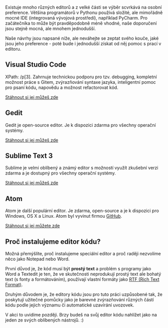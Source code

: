 Existuje mnoho různých editorů a z velké části se výběr scvrkává na osobní preference. Většina programátorů v Pythonu používá složité, ale mimořádně mocné IDE (integrovaná vývojová prostředí), například PyCharm. Pro začátečníka to může být pravděpodobně méně vhodné, naše doporučení jsou stejně mocná, ale mnohem jednodušší.

Naše návrhy jsou napsané níže, ale neváhejte se zeptat svého kouče, jaké jsou jeho preference - poté bude i jednodušší získat od něj pomoc s prací v editoru.

## Visual Studio Code

XPath: /p[3]. Zahrnuje technickou podporu pro tzv. debugging, kompletní možnost práce s Gitem, zvýrazňování syntaxe jazyka, inteligentní pomoc pro psaní kódu, napovědu a možnost refactorovat kód.

[Stáhnout si jej můžeš zde](https://code.visualstudio.com/)

## Gedit

Gedit je open-source editor. Je k dispozici zdarma pro všechny operační systémy.

[Stáhnout si jej můžeš zde](https://wiki.gnome.org/Apps/Gedit#Download)

## Sublime Text 3

Sublime je velmi oblíbený a známý editor s možností využít zkušební verzi zdarma a je dostupný pro všechny operační systémy.

[Stáhnout si jej můžeš zde](https://www.sublimetext.com/3)

## Atom

Atom je další populární editor. Je zdarma, open-source a je k dispozici pro Windows, OS X a Linux. Atom byl vyvinut firmou [GitHub](https://github.com/).

[Stáhnout si jej můžete zde](https://atom.io/)

## Proč instalujeme editor kódu?

Možná přemýšlíte, proč instalujeme speciální editor a proč raději nezvolíme něco jako Notepad nebo Word.

První důvod je, že kód musí být **prostý text** a problém s programy jako Word a Textedit je ten, že ve skutečnosti neprodukují prostý text ale bohatý text (s fonty a formátováním), používají vlastní formáty jako [RTF (Rich Text Format)](https://en.wikipedia.org/wiki/Rich_Text_Format).

Druhým důvodem je, že editory kódu jsou pro tuto práci uzpůsobené tak, že poskytují užitečné pomůcky jako je barevné zvýrazňování různých částí kódu podle jejich významu či automatické uzavírání uvozovek.

V akci to uvidíme později. Brzy budeš na svůj editor kódu nahlížet jako na jeden ze svých oblíbených nástrojů. :)